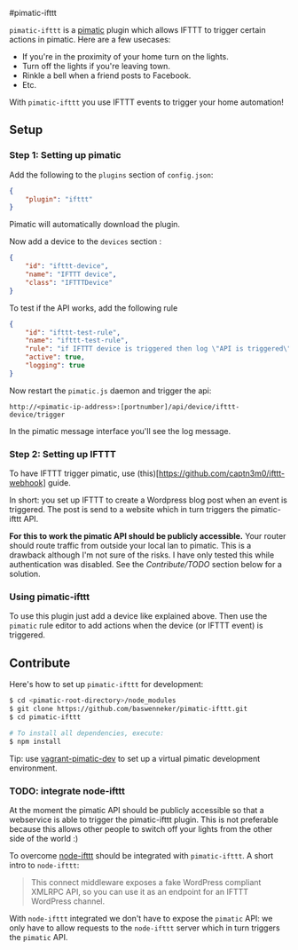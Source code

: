 #pimatic-ifttt

`pimatic-ifttt` is a [pimatic](http://pimatic.org) plugin which allows IFTTT to trigger certain actions in pimatic. Here are a few usecases:

 * If you're in the proximity of your home turn on the lights.
 * Turn off the lights if you're leaving town.
 * Rinkle a bell when a friend posts to Facebook.
 * Etc.

With `pimatic-ifttt` you use IFTTT events to trigger your home automation!

## Setup

### Step 1: Setting up pimatic
Add the following to the `plugins` section of `config.json`:
```json
{
    "plugin": "ifttt"
}
```

Pimatic will automatically download the plugin.

Now add a device to the `devices` section :

```json
{
    "id": "ifttt-device",
    "name": "IFTTT device",
    "class": "IFTTTDevice"
}
```

To test if the API works, add the following rule
```json
{
    "id": "ifttt-test-rule",
    "name": "ifttt-test-rule",
    "rule": "if IFTTT device is triggered then log \"API is triggered\"",
    "active": true,
    "logging": true
}
```

Now restart the `pimatic.js` daemon and trigger the api:

```
http://<pimatic-ip-address>:[portnumber]/api/device/ifttt-device/trigger
```

In the pimatic message interface you'll see the log message.

### Step 2: Setting up IFTTT
To have IFTTT trigger pimatic, use (this)[https://github.com/captn3m0/ifttt-webhook] guide.

In short: you set up IFTTT to create a Wordpress blog post when an event is triggered. The post is send to a website which in turn triggers the pimatic-ifttt API. 

__For this to work the pimatic API should be publicly accessible.__ Your router should route traffic from outside your local lan to pimatic. This is a drawback although I'm not sure of the risks. I have only tested this while authentication was disabled. See the _Contribute/TODO_ section below for a solution.

### Using pimatic-ifttt
To use this plugin just add a device like explained above. Then use the `pimatic` rule editor to add actions when the device (or IFTTT event) is triggered.

## Contribute
Here's how to set up `pimatic-ifttt` for development:

```bash
$ cd <pimatic-root-directory>/node_modules
$ git clone https://github.com/baswenneker/pimatic-ifttt.git
$ cd pimatic-ifttt

# To install all dependencies, execute:
$ npm install
```

Tip: use [vagrant-pimatic-dev](https://github.com/baswenneker/vagrant-pimatic-dev) to set up a virtual pimatic development environment.

### TODO: integrate node-ifttt
At the moment the pimatic API should be publicly accessible so that a webservice is able to trigger the pimatic-ifttt plugin. This is not preferable because this allows other people to switch off your lights from the other side of the world :)

To overcome [node-ifttt](https://github.com/fcingolani/node-ifttt) should be integrated with `pimatic-ifttt`. A short intro to `node-ifttt`:

>This connect middleware exposes a fake WordPress compliant XMLRPC API, so you can use it as an endpoint for an IFTTT WordPress channel.

With `node-ifttt` integrated we don't have to expose the `pimatic` API: we only have to allow requests to the `node-ifttt` server which in turn triggers the `pimatic` API.
